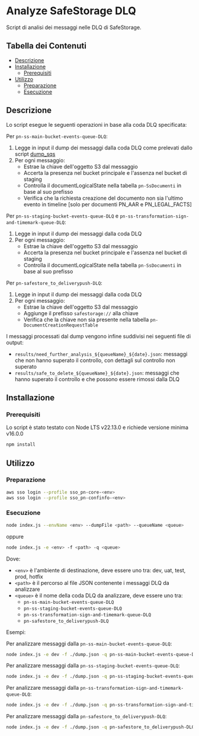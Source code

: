 # Analyze SafeStorage DLQ

Script di analisi dei messaggi nelle DLQ di SafeStorage.

## Tabella dei Contenuti

* [Descrizione](#descrizione)
* [Installazione](#installazione)
  * [Prerequisiti](#prerequisiti)
* [Utilizzo](#utilizzo)
  * [Preparazione](#preparazione)
  * [Esecuzione](#esecuzione)

## Descrizione

Lo script esegue le seguenti operazioni in base alla coda DLQ specificata:

Per `pn-ss-main-bucket-events-queue-DLQ`:

1. Legge in input il dump dei messaggi dalla coda DLQ come prelevati dallo script [dump_sqs](https://github.com/pagopa/pn-troubleshooting/tree/main/dump_sqs)
2. Per ogni messaggio:
   * Estrae la chiave dell'oggetto S3 dal messaggio
   * Accerta la presenza nel bucket principale e l'assenza nel bucket di staging
   * Controlla il documentLogicalState nella tabella `pn-SsDocumenti` in base al suo prefisso
   * Verifica che la richiesta creazione del documento non sia l'ultimo evento in timeline [solo per documenti PN_AAR e PN_LEGAL_FACTS]

Per `pn-ss-staging-bucket-events-queue-DLQ` e `pn-ss-transformation-sign-and-timemark-queue-DLQ`:

1. Legge in input il dump dei messaggi dalla coda DLQ
2. Per ogni messaggio:
   * Estrae la chiave dell'oggetto S3 dal messaggio
   * Accerta la presenza nel bucket principale e l'assenza nel bucket di staging
   * Controlla il documentLogicalState nella tabella `pn-SsDocumenti` in base al suo prefisso

Per `pn-safestore_to_deliverypush-DLQ`:

1. Legge in input il dump dei messaggi dalla coda DLQ
2. Per ogni messaggio:
   * Estrae la chiave dell'oggetto S3 dal messaggio
   * Aggiunge il prefisso `safestorage://` alla chiave
   * Verifica che la chiave non sia presente nella tabella `pn-DocumentCreationRequestTable`

I messaggi processati dal dump vengono infine suddivisi nei seguenti file di output:

* `results/need_further_analysis_${queueName}_${date}.json`: messaggi che non hanno superato il controllo, con dettagli sul controllo non superato
* `results/safe_to_delete_${queueName}_${date}.json`: messaggi che hanno superato il controllo e che possono essere rimossi dalla DLQ

## Installazione

### Prerequisiti

Lo script è stato testato con Node LTS v22.13.0 e richiede versione minima v16.0.0

```bash
npm install
```

## Utilizzo

### Preparazione

```bash
aws sso login --profile sso_pn-core-<env>
aws sso login --profile sso_pn-confinfo-<env>
```

### Esecuzione

```bash
node index.js --envName <env> --dumpFile <path> --queueName <queue>
```

oppure

```bash
node index.js -e <env> -f <path> -q <queue>
```

Dove:

* `<env>` è l'ambiente di destinazione, deve essere uno tra: dev, uat, test, prod, hotfix
* `<path>` è il percorso al file JSON contenente i messaggi DLQ da analizzare
* `<queue>` è il nome della coda DLQ da analizzare, deve essere uno tra:
  * `pn-ss-main-bucket-events-queue-DLQ`
  * `pn-ss-staging-bucket-events-queue-DLQ`
  * `pn-ss-transformation-sign-and-timemark-queue-DLQ`
  * `pn-safestore_to_deliverypush-DLQ`

Esempi:

Per analizzare messaggi dalla `pn-ss-main-bucket-events-queue-DLQ`:

```bash
node index.js -e dev -f ./dump.json -q pn-ss-main-bucket-events-queue-DLQ
```

Per analizzare messaggi dalla `pn-ss-staging-bucket-events-queue-DLQ`:

```bash
node index.js -e dev -f ./dump.json -q pn-ss-staging-bucket-events-queue-DLQ
```

Per analizzare messaggi dalla `pn-ss-transformation-sign-and-timemark-queue-DLQ`:

```bash
node index.js -e dev -f ./dump.json -q pn-ss-transformation-sign-and-timemark-queue-DLQ
```

Per analizzare messaggi dalla `pn-safestore_to_deliverypush-DLQ`:

```bash
node index.js -e dev -f ./dump.json -q pn-safestore_to_deliverypush-DLQ
```
